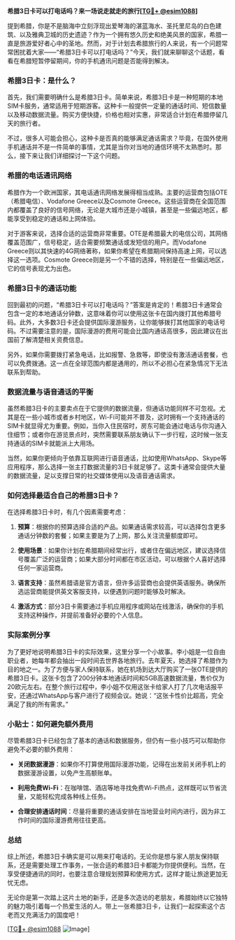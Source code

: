 **希腊3日卡可以打电话吗？来一场说走就走的旅行[[TG💪+ @esim1088](https://t.me/s/esim1088)]**

提到希腊，你是不是脑海中立刻浮现出爱琴海的湛蓝海水、圣托里尼岛的白色建筑、以及雅典卫城的历史遗迹？作为一个拥有悠久历史和绝美风景的国家，希腊一直是旅游爱好者心中的圣地。然而，对于计划去希腊旅行的人来说，有一个问题常常困扰着大家——“希腊3日卡可以打电话吗？”今天，我们就来聊聊这个话题，看看在希腊短暂停留期间，你的手机通讯问题是否能得到解决。

### 希腊3日卡：是什么？

首先，我们需要明确什么是希腊3日卡。简单来说，希腊3日卡是一种短期的本地SIM卡服务，通常适用于短期游客。这种卡一般提供一定量的通话时间、短信数量以及移动数据流量。购买方便快捷，价格也相对实惠，非常适合计划在希腊停留几天的旅行者。

不过，很多人可能会担心，这种卡是否真的能够满足通话需求？毕竟，在国外使用手机通话并不是一件简单的事情，尤其是当你对当地的通信环境不太熟悉时。那么，接下来让我们详细探讨一下这个问题。

### 希腊的电话通讯网络

希腊作为一个欧洲国家，其电话通讯网络发展得相当成熟。主要的运营商包括OTE（希腊电信）、Vodafone Greece以及Cosmote Greece。这些运营商在全国范围内都覆盖了良好的信号网络，无论是大城市还是小城镇，甚至是一些偏远地区，都能享受到稳定的通话和上网体验。

对于游客来说，选择合适的运营商非常重要。OTE是希腊最大的电信公司，其网络覆盖范围广，信号稳定，适合需要频繁通话或发短信的用户。而Vodafone Greece则以其快速的4G网络著称，如果你希望在希腊期间保持高速上网，可以选择这一选项。Cosmote Greece则是另一个不错的选择，特别是在一些偏远地区，它的信号表现尤为出色。

### 希腊3日卡的通话功能

回到最初的问题，“希腊3日卡可以打电话吗？”答案是肯定的！希腊3日卡通常会包含一定的本地通话分钟数，这意味着你可以使用这张卡在国内拨打其他希腊号码。此外，大多数3日卡还会提供国际漫游服务，让你能够拨打其他国家的电话号码。不过需要注意的是，国际漫游的费用可能会比国内通话高很多，因此建议在出国前了解清楚相关资费信息。

另外，如果你需要拨打紧急电话，比如报警、急救等，即使没有激活通话套餐，也可以免费拨通。这一点在全球范围内都是通用的，所以不必担心在紧急情况下无法联系到帮助。

### 数据流量与语音通话的平衡

虽然希腊3日卡的主要卖点在于它提供的数据流量，但通话功能同样不可忽视。尤其是在一些小城市或者乡村地区，Wi-Fi可能并不普及，这时拥有一个支持通话的SIM卡就显得尤为重要。例如，当你入住民宿时，房东可能会通过电话与你沟通入住细节；或者你在游览景点时，突然需要联系朋友确认下一步行程，这时候一张支持通话的SIM卡就能派上大用场。

当然，如果你更倾向于依靠互联网进行语音通话，比如使用WhatsApp、Skype等应用程序，那么选择一张主打数据流量的3日卡就足够了。这类卡通常会提供大量的数据流量，足以支撑日常的社交媒体使用以及语音通话需求。

### 如何选择最适合自己的希腊3日卡？

在选择希腊3日卡时，有几个因素需要考虑：

1. **预算**：根据你的预算选择合适的产品。如果通话需求较高，可以选择包含更多通话分钟数的套餐；如果主要是为了上网，那么关注流量额度即可。
   
2. **使用场景**：如果你计划在希腊期间经常出行，或者住在偏远地区，建议选择信号覆盖广泛的运营商；如果大部分时间都在市区活动，可以根据个人喜好选择任何一家运营商。

3. **语言支持**：虽然希腊语是官方语言，但许多运营商也会提供英语服务。确保所选运营商能提供英文客服支持，以便遇到问题时能够及时解决。

4. **激活方式**：部分3日卡需要通过手机应用程序或网站在线激活，确保你的手机支持这种操作，并提前准备好必要的个人信息。

### 实际案例分享

为了更好地说明希腊3日卡的实际效果，这里分享一个小故事。李小姐是一位自由职业者，她每年都会抽出一段时间去世界各地旅行。去年夏天，她选择了希腊作为目的地之一。为了方便与家人保持联系，她在机场到达大厅购买了一张OTE提供的希腊3日卡。这张卡包含了200分钟本地通话时间和5GB高速数据流量，售价仅为20欧元左右。在整个旅行过程中，李小姐不仅用这张卡给家人打了几次电话报平安，还通过WhatsApp与客户进行了视频会议。她说：“这张卡性价比超高，完全满足了我的所有需求。”

### 小贴士：如何避免额外费用

尽管希腊3日卡已经包含了基本的通话和数据服务，但仍有一些小技巧可以帮助你避免不必要的额外费用：

- **关闭数据漫游**：如果你不打算使用国际漫游功能，记得在出发前关闭手机上的数据漫游设置，以免产生高额账单。
  
- **利用免费Wi-Fi**：在咖啡馆、酒店等地寻找免费Wi-Fi热点，这样既可以节省流量，又能轻松完成各种线上任务。

- **合理安排通话时间**：尽量将重要的通话安排在当地营业时间内进行，因为非工作时间的国际漫游费用往往更高。

### 总结

综上所述，希腊3日卡确实是可以用来打电话的。无论你是想与家人朋友保持联系，还是需要处理工作事务，一张合适的希腊3日卡都能为你提供便利。当然，在享受便捷通讯的同时，也要注意合理规划预算和使用方式，这样才能让旅途更加无忧无虑。

无论你是第一次踏上这片土地的新手，还是多次造访的老朋友，希腊始终以它独特的魅力吸引着每一个热爱生活的人。带上一张希腊3日卡，让我们一起探索这个古老而又充满活力的国度吧！

[[TG💪+ @esim1088](https://t.me/s/esim1088) ![Image](https://i.postimg.cc/4NQfJmqS/Snipaste-2025-05-13-00-14-12.png)]